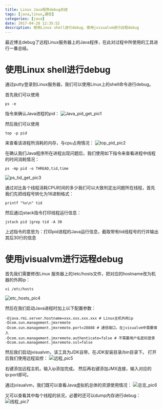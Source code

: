 ```yaml
---
title: Linux Java程序debug总结
tags: [java,linux,通信]
categories: [java]
date: 2017-04-28 12:35:52
description: 使用Linux shell进行debug、使用jvisualvm进行远程debug
---
```

最近博主debug了远程Linux服务器上的Java程序，在此对过程中所使用的工具进行一番总结。
# 使用Linux shell进行debug
通过putty登录到Linux服务器，我们可以使用Linux上的shell命令进行debug。


首先我们可以使用

```
ps -e
```

指令来确认Java进程的pid：
![Java_pid_get_pic1](1.png)


然后我们可以使用

```
top -p pid
```
来查看该进程所消耗的内存，与cpu占用情况：
![top_pid_pic2](2.png)


在确认我们Java程序所在进程出现问题后，我们使用如下指令来查看进程中线程的时间消耗情况：

```
ps -mp pid -o THREAD,tid,time
```
![ps_tid_get_pic3](3.png)


通过对比各个线程消耗CPU时间的多少我们可以大致判定出问题所在线程，首先我们先把线程号转化为16进制格式：

```
printf "%x\n" tid
```
然后通过jstack指令打印线程运行信息：

```
jstack pid |grep tid -A 30
```
上述指令的意思为：打印pid进程的Java运行信息，截取带有tid线程号的行并输出其后30行的信息

# 使用jvisualvm进行远程debug

首先我们需要修改Linux 服务器上的/etc/hosts文件，把对应的hostname改为机器的外网ip：

```
vi /etc/hosts
```
![etc_hosts_pic4](4.png)


然后在我们启动Java进程时加上以下配置参数：

```
-Djava.rmi.server.hostname=xxx.xxx.xxx.xxx # Linux主机外网ip
-Dcom.sun.management.jmxremote
-Dcom.sun.management.jmxremote.port=28888 # 通信端口，在jvisualvm中需要填入
-Dcom.sun.management.jmxremote.authenticate=false # 不需要用户名密码登录
-Dcom.sun.management.jmxremote.ssl=false
```



然后我们启动jvisualvm，该工具为JDK自带，在JDK安装目录/bin目录下。
打开后我们使用远程监控：
![远程_pic5](5.png)



右键添加远程主机，输入ip添加完成。
然后再右键添加JMX连接，输入对应的ip:port即可。


通过jvisualvm，我们既可以查看Java虚拟机总体的资源使用情况：
![总览_pic6](6.png)



又可以查看其中每个线程的状况，必要时还可以dump内存进行debug：
![线程_pic7](7.png)

